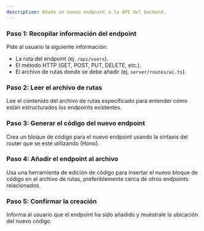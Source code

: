 ```yaml
---
description: Añade un nuevo endpoint a la API del backend.
---
```


### Paso 1: Recopilar información del endpoint
Pide al usuario la siguiente información:
- La ruta del endpoint (ej. `/api/users`).
- El método HTTP (GET, POST, PUT, DELETE, etc.).
- El archivo de rutas donde se debe añadir (ej. `server/routes/ai.ts`).

### Paso 2: Leer el archivo de rutas
Lee el contenido del archivo de rutas especificado para entender cómo están estructurados los endpoints existentes.

### Paso 3: Generar el código del nuevo endpoint
Crea un bloque de código para el nuevo endpoint usando la sintaxis del router que se esté utilizando (Hono).

### Paso 4: Añadir el endpoint al archivo
Usa una herramienta de edición de código para insertar el nuevo bloque de código en el archivo de rutas, preferiblemente cerca de otros endpoints relacionados.

### Paso 5: Confirmar la creación
Informa al usuario que el endpoint ha sido añadido y muéstrale la ubicación del nuevo código.
